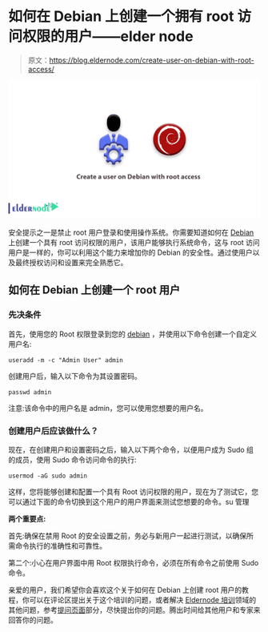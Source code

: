 # 如何在 Debian 上创建一个拥有 root 访问权限的用户——elder node

> 原文：<https://blog.eldernode.com/create-user-on-debian-with-root-access/>

![How to create a user on Debian with root access](img/48973bb9d257446f98082fe4d6f3f157.png)

安全提示之一是禁止 root 用户登录和使用操作系统。你需要知道如何在 [Debian](https://www.debian.org/) 上创建一个具有 root 访问权限的用户，该用户能够执行系统命令，这与 root 访问用户是一样的，你可以利用这个能力来增加你的 Debian 的安全性。通过使用户以及最终授权访问和设置来完全熟悉它。

## 如何在 Debian 上创建一个 root 用户

### 先决条件

首先，使用您的 Root 权限登录到您的 [debian](https://eldernode.com/tag/debian/) ，并使用以下命令创建一个自定义用户名:

```
useradd -m -c "Admin User" admin
```

创建用户后，输入以下命令为其设置密码。

```
passwd admin
```

注意:该命令中的用户名是 admin，您可以使用您想要的用户名。

### 创建用户后应该做什么？

现在，在创建用户和设置密码之后，输入以下两个命令，以便用户成为 Sudo 组的成员，使用 Sudo 命令访问命令的执行:

```
usermod -aG sudo admin 
```

这样，您将能够创建和配置一个具有 Root 访问权限的用户，现在为了测试它，您可以通过下面的命令切换到这个用户的用户界面来测试您想要的命令。su 管理

**两个重要点:**

首先:确保在禁用 Root 的安全设置之前，务必与新用户一起进行测试，以确保所需命令执行的准确性和可靠性。

第二个:小心在用户界面中用 Root 权限执行命令，必须在所有命令之前使用 Sudo 命令。

亲爱的用户，我们希望你会喜欢这个关于如何在 Debian 上创建 root 用户的教程，你可以在评论区提出关于这个培训的问题，或者解决 [Eldernode 培训](https://eldernode.com/blog/)领域的其他问题，参考[提问页面](https://eldernode.com/ask)部分，尽快提出你的问题。腾出时间给其他用户和专家来回答你的问题。
